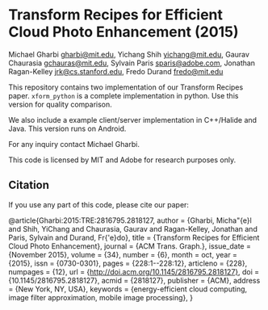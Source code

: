 Transform Recipes for Efficient Cloud Photo Enhancement (2015)
==============================================================

Michael Gharbi          <gharbi@mit.edu>,
Yichang Shih            <yichang@mit.edu>,
Gaurav Chaurasia        <gchauras@mit.edu>,
Sylvain Paris           <sparis@adobe.com>,
Jonathan Ragan-Kelley   <jrk@cs.stanford.edu>,
Fredo Durand            <fredo@mit.edu>

This repository contains two implementation of our Transform Recipes paper.
`xform_python` is a complete implementation in python. Use this version for quality comparison.

We also include a example client/server implementation in C++/Halide and Java. This version runs on Android.

For any inquiry contact Michael Gharbi.

This code is licensed by MIT and Adobe for research purposes only.

Citation
--------

If you use any part of this code, please cite our paper:

@article{Gharbi:2015:TRE:2816795.2818127,
    author = {Gharbi, Micha\"{e}l and Shih, YiChang and Chaurasia, Gaurav and Ragan-Kelley, Jonathan and Paris, Sylvain and Durand, Fr{\'e}do},
    title = {Transform Recipes for Efficient Cloud Photo Enhancement},
    journal = {ACM Trans. Graph.},
    issue_date = {November 2015},
    volume = {34},
    number = {6},
    month = oct,
    year = {2015},
    issn = {0730-0301},
    pages = {228:1--228:12},
    articleno = {228},
    numpages = {12},
    url = {http://doi.acm.org/10.1145/2816795.2818127},
    doi = {10.1145/2816795.2818127},
    acmid = {2818127},
    publisher = {ACM},
    address = {New York, NY, USA},
    keywords = {energy-efficient cloud computing, image filter approximation, mobile image processing},
}

